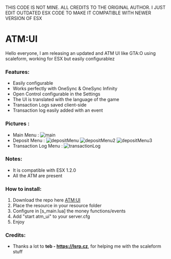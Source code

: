 THIS CODE IS NOT MINE. ALL CREDITS TO THE ORIGINAL AUTHOR. I JUST EDIT OUTDATED ESX CODE TO MAKE IT COMPATIBLE WITH NEWER VERSION OF ESX

# ATM:UI

Hello everyone, I am releasing an updated and ATM UI like GTA:O using scaleform, working for ESX but easily configurablez

### Features:
* Easily configurable
* Works perfectly with OneSync & OneSync Infinity
* Open Control configurable in the Settings
* The UI is translated with the language of the game
* Transaction Logs saved client-side
* Transaction log easily added with an event

### Pictures :
* Main Menu : 
![main](pictures/mainMenu.jpg)
* Deposit Menu : 
![depositMenu](pictures/depositMenu.jpg)
![depositMenu2](pictures/depositMenu2.jpg)
![depositMenu3](pictures/depositMenu3.jpg)
* Transaction Log Menu : 
![transactionLog](pictures/transactionLog.jpg)


### Notes:
* It is compatible with ESX 1.2.0
* All the ATM are present

### How to install:
1. Download the repo here [ATM:UI](https://github.com/Naytoxp/atm_ui)
2. Place the resource in your resource folder
3. Configure in [s_main.lua] the money functions/events
4. Add "start atm_ui" to your server.cfg
5. Enjoy

### Credits:
* Thanks a lot to **teb - https://lsrp.cz**, for helping me with the scaleform stuff
